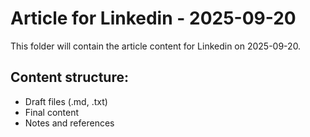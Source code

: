# Article for Linkedin - 2025-09-20

This folder will contain the article content for Linkedin on 2025-09-20.

## Content structure:
- Draft files (.md, .txt)
- Final content
- Notes and references
